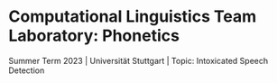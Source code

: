 # Computational Linguistics Team Laboratory: Phonetics 
Summer Term 2023 | Universität Stuttgart | Topic: Intoxicated Speech Detection
